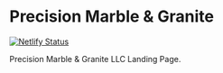 # Precision Marble & Granite

[![Netlify Status](https://api.netlify.com/api/v1/badges/34e8105d-130d-484a-992f-d23f817df57d/deploy-status)](https://app.netlify.com/sites/precision-marble/deploys)

Precision Marble & Granite LLC Landing Page.
